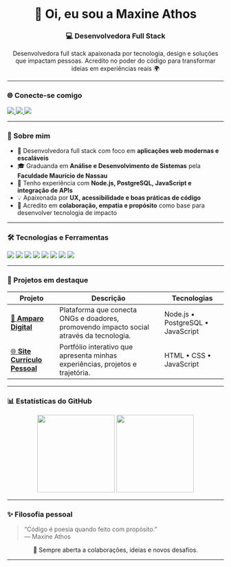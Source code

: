 <!-- ✨ README by Maxine Athos ✨ -->

<h1 align="center">👋 Oi, eu sou a Maxine Athos</h1>

<h3 align="center">💻 Desenvolvedora Full Stack</h3>

<p align="center">
  Desenvolvedora full stack apaixonada por tecnologia, design e soluções que impactam pessoas.  
  Acredito no poder do código para transformar ideias em experiências reais 🌍
</p>

---

### 🌐 Conecte-se comigo
<p align="left">
  <a href="https://www.linkedin.com/in/maxineathos" target="_blank">
    <img src="https://img.shields.io/badge/-LinkedIn-%230077B5?style=for-the-badge&logo=linkedin&logoColor=white"/>
  </a>
  <a href="mailto:maxineathos03@gmail.com">
    <img src="https://img.shields.io/badge/Gmail-D14836?style=for-the-badge&logo=gmail&logoColor=white"/>
  </a>
  <a href="https://github.com/maxineathos" target="_blank">
    <img src="https://img.shields.io/badge/GitHub-181717?style=for-the-badge&logo=github&logoColor=white"/>
  </a>
</p>

---

### 🧠 Sobre mim
- 💼 Desenvolvedora full stack com foco em **aplicações web modernas e escaláveis**  
- 🎓 Graduanda em **Análise e Desenvolvimento de Sistemas** pela **Faculdade Maurício de Nassau**  
- 🚀 Tenho experiência com **Node.js, PostgreSQL, JavaScript e integração de APIs**  
- 💡 Apaixonada por **UX, acessibilidade e boas práticas de código**  
- 🤝 Acredito em **colaboração, empatia e propósito** como base para desenvolver tecnologia de impacto  

---

### 🛠️ Tecnologias e Ferramentas
<p align="left">
  <img src="https://img.shields.io/badge/HTML5-E34F26?style=for-the-badge&logo=html5&logoColor=white"/>
  <img src="https://img.shields.io/badge/CSS3-1572B6?style=for-the-badge&logo=css3&logoColor=white"/>
  <img src="https://img.shields.io/badge/JavaScript-F7DF1E?style=for-the-badge&logo=javascript&logoColor=black"/>
  <img src="https://img.shields.io/badge/Node.js-339933?style=for-the-badge&logo=node.js&logoColor=white"/>
  <img src="https://img.shields.io/badge/PostgreSQL-4169E1?style=for-the-badge&logo=postgresql&logoColor=white"/>
  <img src="https://img.shields.io/badge/Git-F05032?style=for-the-badge&logo=git&logoColor=white"/>
  <img src="https://img.shields.io/badge/GitHub-181717?style=for-the-badge&logo=github&logoColor=white"/>
  <img src="https://img.shields.io/badge/Figma-F24E1E?style=for-the-badge&logo=figma&logoColor=white"/>
</p>

---

### 📌 Projetos em destaque
| Projeto | Descrição | Tecnologias |
|----------|------------|--------------|
| [🩵 **Amparo Digital**](https://github.com/maxineathos/amparo-digital) | Plataforma que conecta ONGs e doadores, promovendo impacto social através da tecnologia. | Node.js • PostgreSQL • JavaScript |
| [🌐 **Site Currículo Pessoal**](https://maxineathos.github.io/) | Portfólio interativo que apresenta minhas experiências, projetos e trajetória. | HTML • CSS • JavaScript |

---

### 📊 Estatísticas do GitHub
<p align="center">
  <img height="180em" src="https://github-readme-stats.vercel.app/api?username=maxineathos&show_icons=true&theme=radical&hide_border=true&bg_color=0D1117&title_color=FF69B4&icon_color=FF69B4"/>
  <img height="180em" src="https://github-readme-streak-stats.herokuapp.com/?user=maxineathos&theme=radical&hide_border=true&background=0D1117&ring=FF69B4&fire=FF69B4"/>
</p>

---

### ✨ Filosofia pessoal
> “Código é poesia quando feito com propósito.”  
> — Maxine Athos

<p align="center">
  💬 Sempre aberta a colaborações, ideias e novos desafios.  
</p>

---

